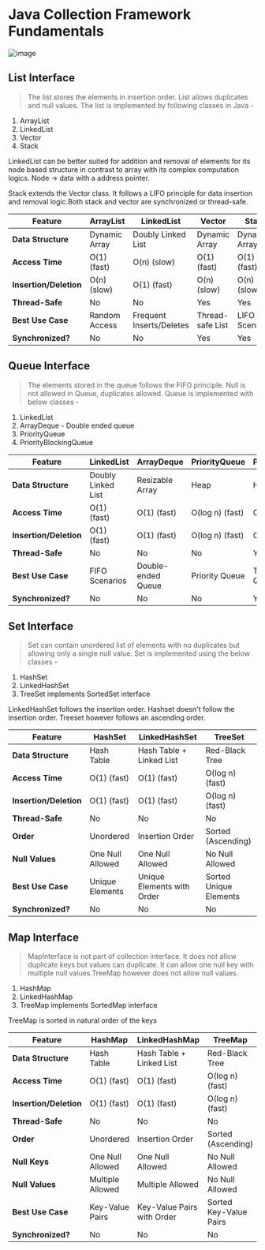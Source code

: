 # Java Collection Framework Fundamentals

![image](https://d2jdgazzki9vjm.cloudfront.net/images/java-collection-hierarchy.png)

## List Interface
> The list stores the elements in insertion order. List allows duplicates and null values. The list is implemented by following classes in Java -
1. ArrayList
2. LinkedList
3. Vector
4. Stack

LinkedList can be better suited for addition and removal of elements for its node based structure in contrast to array with its complex computation logics.
Node -> data with a address pointer.

Stack extends the Vector class. It follows a LIFO principle for data insertion and removal logic.Both stack and vector are synchronized or thread-safe.

| Feature              | ArrayList      | LinkedList         | Vector          | Stack           |
|-----------------------|----------------|--------------------|-----------------|-----------------|
| **Data Structure**   | Dynamic Array  | Doubly Linked List | Dynamic Array   | Dynamic Array   |
| **Access Time**       | O(1) (fast)    | O(n) (slow)        | O(1) (fast)     | O(1) (fast)     |
| **Insertion/Deletion**| O(n) (slow)    | O(1) (fast)        | O(n) (slow)     | O(n) (slow)     |
| **Thread-Safe**       | No             | No                 | Yes             | Yes             |
| **Best Use Case**     | Random Access  | Frequent Inserts/Deletes | Thread-safe List | LIFO Scenarios |
| **Synchronized?**     | No             | No                 | Yes             | Yes             |

## Queue Interface
> The elements stored in the queue follows the FIFO principle. Null is not allowed in Queue, duplicates allowed. Queue is implemented with below classes - 
1. LinkedList
2. ArrayDeque - Double ended queue
3. PriorityQueue
4. PriorityBlockingQueue

| Feature              | LinkedList         | ArrayDeque        | PriorityQueue    | PriorityBlockingQueue |
|----------------------|--------------------|-------------------|------------------|-----------------------|
| **Data Structure**   | Doubly Linked List | Resizable Array   | Heap             | Heap                  |
| **Access Time**      | O(1) (fast)        | O(1) (fast)       | O(log n) (fast)  | O(log n) (fast)       |
| **Insertion/Deletion**| O(1) (fast)       | O(1) (fast)       | O(log n) (fast)  | O(log n) (fast)       |
| **Thread-Safe**      | No                 | No                | No               | Yes                   |
| **Best Use Case**    | FIFO Scenarios     | Double-ended Queue| Priority Queue   | Thread-safe Priority Queue |
| **Synchronized?**    | No                 | No                | No               | Yes                   |

## Set Interface
> Set can contain unordered list of elements with no duplicates but allowing only a single null value. Set is implemented using the below classes -
1. HashSet
2. LinkedHashSet
3. TreeSet implements SortedSet interface

LinkedHashSet follows the insertion order. Hashset doesn't follow the insertion order. Treeset however follows an ascending order.

| Feature              | HashSet           | LinkedHashSet     | TreeSet          |
|----------------------|-------------------|-------------------|------------------|
| **Data Structure**   | Hash Table        | Hash Table + Linked List | Red-Black Tree  |
| **Access Time**      | O(1) (fast)       | O(1) (fast)       | O(log n) (fast)  |
| **Insertion/Deletion**| O(1) (fast)      | O(1) (fast)       | O(log n) (fast)  |
| **Thread-Safe**      | No                | No                | No               |
| **Order**            | Unordered         | Insertion Order   | Sorted (Ascending)|
| **Null Values**      | One Null Allowed  | One Null Allowed  | No Null Allowed  |
| **Best Use Case**    | Unique Elements   | Unique Elements with Order | Sorted Unique Elements |
| **Synchronized?**    | No                | No                | No               |

## Map Interface

> MapInterface is not part of collection interface. It does not allow duplicate keys but values can duplicate. It can allow one null key with multiple null values.TreeMap however does not allow null values.

1. HashMap
2. LinkedHashMap
3. TreeMap implements SortedMap interface

TreeMap is sorted in natural order of the keys

| Feature              | HashMap           | LinkedHashMap     | TreeMap          |
|----------------------|-------------------|-------------------|------------------|
| **Data Structure**   | Hash Table        | Hash Table + Linked List | Red-Black Tree  |
| **Access Time**      | O(1) (fast)       | O(1) (fast)       | O(log n) (fast)  |
| **Insertion/Deletion**| O(1) (fast)      | O(1) (fast)       | O(log n) (fast)  |
| **Thread-Safe**      | No                | No                | No               |
| **Order**            | Unordered         | Insertion Order   | Sorted (Ascending)|
| **Null Keys**        | One Null Allowed  | One Null Allowed  | No Null Allowed  |
| **Null Values**      | Multiple Allowed  | Multiple Allowed  | No Null Allowed  |
| **Best Use Case**    | Key-Value Pairs   | Key-Value Pairs with Order | Sorted Key-Value Pairs |
| **Synchronized?**    | No                | No                | No               |

